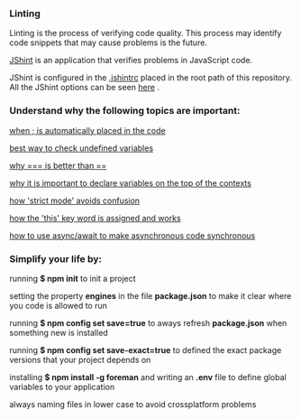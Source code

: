 ### Linting

Linting is the process of verifying code quality. This process may identify code snippets that may cause problems is the future.  

[JShint](http://jshint.com/docs/) is an application that verifies problems in JavaScript code.  

JShint is configured in the [.jshintrc](./.jshintrc) placed in the root path of this repository. All the JShint options can be seen [here](http://jshint.com/docs/options/)  .

### Understand why the following topics are important:  

[when ; is automatically placed in the code](./automatic_semicolon_rules.js) 

[best way to check undefined variables](./best_way_to_check_undefined.js)

[why === is better than ==](./best_way_to_compare.js)

[why it is important to declare variables on the top of the contexts](./variable_hoisting.js)

[how 'strict mode' avoids confusion](./when_strict_mode_helps.js)

[how the 'this' key word is assigned and works](./what_is_this.js)

[how to use async/await to make asynchronous code synchronous](./async_await.js)

### Simplify your life by:

running **$ npm init** to init a project  

setting the property **engines** in the file **package.json** to make it clear where you code is allowed to run  

running **$ npm config set save=true** to aways refresh **package.json** when something new is installed  

running **$ npm config set save-exact=true** to defined the exact package versions that your project depends on  

installing **$ npm install -g foreman** and writing an **.env** file to define global variables to your application

always naming files in lower case to avoid crossplatform problems


